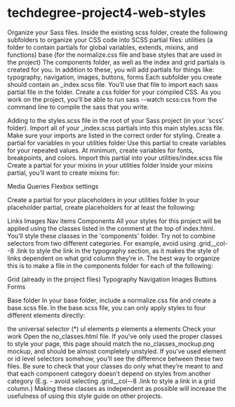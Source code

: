 # techdegree-project4-web-styles
Organize your Sass files.
Inside the existing scss folder, create the following subfolders to organize your CSS code into SCSS partial files:
utilities (a folder to contain partials for global variables, extends, mixins, and functions)
base (for the normalize.css file and base styles that are used in the project)
The components folder, as well as the index and grid partials is created for you. In addition to these, you will add partials for things like: typography, navigation, images, buttons, forms
Each subfolder you create should contain an _index.scss file. You’ll use that file to import each sass partial file in the folder.
Create a css folder for your compiled CSS. As you work on the project, you’ll be able to run sass --watch scss:css from the command line to compile the sass that you write.

Adding to the styles.scss file in the root of your Sass project (in your ‘scss’ folder).
Import all of your _index.scss partials into this main styles.scss file.
Make sure your imports are listed in the correct order for styling.
Create a partial for variables in your utilities folder
Use this partial to create variables for your repeated values.
At minimum, create variables for fonts, breakpoints, and colors.
Import this partial into your utilities/index.scss file
Create a partial for your mixins in your utilities folder
Inside your mixins partial, you’ll want to create mixins for:

Media Queries
Flexbox settings

Create a partial for your placeholders in your utilities folder
In your placeholder partial, create placeholders for at least the following:

Links
Images
Nav items
Components
All your styles for this project will be applied using the classes listed in the comment at the top of index.html. You’ll style these classes in the 'components' folder. Try not to combine selectors from two different categories. For example, avoid using .grid__col--8 .link to style the link in the typography section, as it makes the style of links dependent on what grid column they’re in. The best way to organize this is to make a file in the components folder for each of the following:

Grid (already in the project files)
Typography
Navigation
Images
Buttons
Forms

Base folder
In your base folder, include a normalize.css file and create a base.scss file. In the base.scss file, you can only apply styles to four different elements directly:

the universal selector (*)
ul elements
p elements
a elements
Check your work
Open the no_classes.html file. If you’ve only used the proper classes to style your page, this page should match the no_classes_mockup.png mockup, and should be almost completely unstyled. If you’ve used element or id level selectors somehow, you’ll see the difference between these two files. Be sure to check that your classes do only what they’re meant to and that each component category doesn’t depend on styles from another category (E.g. - avoid selecting .grid__col--8 .link to style a link in a grid column.) Making these classes as independent as possible will increase the usefulness of using this style guide on other projects.
